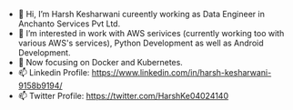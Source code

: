 - 👋 Hi, I’m Harsh Kesharwani cureently working as Data Engineer in Anchanto Services Pvt Ltd.
- 👀 I’m interested in work with AWS serivices (currently working too with various AWS's services), Python Development as well as Android Development.
- 🌱 Now focusing on Docker and Kubernetes.
- 📫 Linkedin Profile: https://www.linkedin.com/in/harsh-kesharwani-9158b9194/
- 📫 Twitter Profile: https://twitter.com/HarshKe04024140

<!---
Harsh7717/Harsh7717 is a ✨ special ✨ repository because its `README.md` (this file) appears on your GitHub profile.
You can click the Preview link to take a look at your changes.
--->
